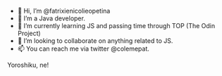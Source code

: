 - 👋 Hi, I’m @fatrixienicolieopetina
- 👀 I’m a Java developer.
- 🌱 I’m currently learning JS and passing time through TOP (The Odin Project)
- 💞️ I’m looking to collaborate on anything related to JS.
- 📫 You can reach me via twitter @colemepat.

Yoroshiku, ne!

<!---
fatrixienicolieopetina/fatrixienicolieopetina is a ✨ special ✨ repository because its `README.md` (this file) appears on your GitHub profile.
You can click the Preview link to take a look at your changes.
--->

